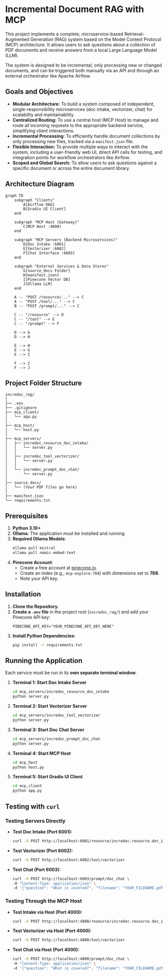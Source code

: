 # Incremental Document RAG with MCP

This project implements a complete, microservice-based Retrieval-Augmented Generation (RAG) system based on the Model Context Protocol (MCP) architecture. It allows users to ask questions about a collection of PDF documents and receive answers from a local Large Language Model (LLM).

The system is designed to be incremental, only processing new or changed documents, and can be triggered both manually via an API and through an external orchestrator like Apache Airflow.

## Goals and Objectives

* **Modular Architecture:** To build a system composed of independent, single-responsibility microservices (doc intake, vectorizer, chat) for scalability and maintainability.
* **Centralized Routing:** To use a central host (MCP Host) to manage and route all incoming requests to the appropriate backend service, simplifying client interactions.
* **Incremental Processing:** To efficiently handle document collections by only processing new files, tracked via a `manifest.json` file.
* **Flexible Interaction:** To provide multiple ways to interact with the system, including a user-friendly web UI, direct API calls for testing, and integration points for workflow orchestrators like Airflow.
* **Scoped and Global Search:** To allow users to ask questions against a specific document or across the entire document library.

## Architecture Diagram

```mermaid
graph TD
    subgraph "Clients"
        A[Airflow DAG]
        B[Gradio UI Client]
    end

    subgraph "MCP Host (Gateway)"
        C(MCP Host :4000)
    end

    subgraph "MCP Servers (Backend Microservices)"
        D[Doc Intake :6001]
        E[Vectorizer :6002]
        F[Chat Interface :6003]
    end

    subgraph "External Services & Data Stores"
        G[source_docs Folder]
        H[manifest.json]
        I[Pinecone Vector DB]
        J[Ollama LLM]
    end

    A -- "POST /resource/..." --> C
    A -- "POST /tool/..." --> C
    B -- "POST /prompt/..." --> C

    C -- "/resource" --> D
    C -- "/tool" --> E
    C -- "/prompt" --> F

    D --> G
    D --> H

    E --> H
    E --> G
    E --> I

    F --> I
    F --> J
```

## Project Folder Structure

```
incredoc_rag/
│
├── .env
├── .gitignore
├── mcp_client/
│   └── app.py
│
├── mcp_host/
│   └── host.py
│
├── mcp_servers/
│   ├── incredoc_resource_doc_intake/
│   │   └── server.py
│   │
│   ├── incredoc_tool_vectorizer/
│   │   └── server.py
│   │
│   └── incredoc_prompt_doc_chat/
│       └── server.py
│
├── source_docs/
│   └── (Your PDF files go here)
│
├── manifest.json
└── requirements.txt
```

## Prerequisites

1.  **Python 3.10+**
2.  **Ollama**: The application must be installed and running.
3.  **Required Ollama Models**:
    ```bash
    ollama pull mistral
    ollama pull nomic-embed-text
    ```
4.  **Pinecone Account**:
    * Create a free account at [pinecone.io](https://www.pinecone.io/).
    * Create an index (e.g., `mcp-explore-768`) with dimensions set to **768**.
    * Note your API key.

## Installation

1.  **Clone the Repository.**
2.  **Create a `.env` file** in the project root (`incredoc_rag/`) and add your Pinecone API key:
    ```
    PINECONE_API_KEY="YOUR_PINECONE_API_KEY_HERE"
    ```
3.  **Install Python Dependencies:**
    ```bash
    pip install -r requirements.txt
    ```

## Running the Application

Each service must be run in its **own separate terminal window**.

1.  **Terminal 1: Start Doc Intake Server**
    ```bash
    cd mcp_servers/incredoc_resource_doc_intake
    python server.py
    ```
2.  **Terminal 2: Start Vectorizer Server**
    ```bash
    cd mcp_servers/incredoc_tool_vectorizer
    python server.py
    ```
3.  **Terminal 3: Start Doc Chat Server**
    ```bash
    cd mcp_servers/incredoc_prompt_doc_chat
    python server.py
    ```
4.  **Terminal 4: Start MCP Host**
    ```bash
    cd mcp_host
    python host.py
    ```
5.  **Terminal 5: Start Gradio UI Client**
    ```bash
    cd mcp_client
    python app.py
    ```

## Testing with `curl`

### Testing Servers Directly

* **Test Doc Intake (Port 6001):**
    ```bash
    curl -X POST http://localhost:6001/resource/incredoc.resource.doc_intake
    ```
* **Test Vectorizer (Port 6002):**
    ```bash
    curl -X POST http://localhost:6002/tool/vectorizer
    ```
* **Test Chat (Port 6003):**
    ```bash
    curl -X POST http://localhost:6003/prompt/doc_chat \
    -H "Content-Type: application/json" \
    -d '{"question": "What is covered?", "filename": "YOUR_FILENAME.pdf"}'
    ```

### Testing Through the MCP Host

* **Test Intake via Host (Port 4000):**
    ```bash
    curl -X POST http://localhost:4000/resource/incredoc.resource.doc_intake
    ```
* **Test Vectorizer via Host (Port 4000):**
    ```bash
    curl -X POST http://localhost:4000/tool/vectorizer
    ```
* **Test Chat via Host (Port 4000):**
    ```bash
    curl -X POST http://localhost:4000/prompt/doc_chat \
    -H "Content-Type: application/json" \
    -d '{"question": "What is covered?", "filename": "YOUR_FILENAME.pdf"}'
    ```
